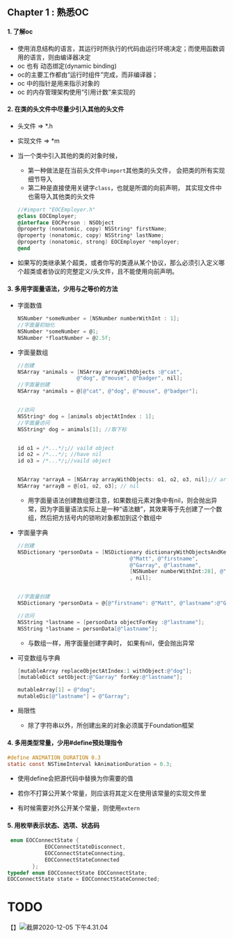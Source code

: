 ## Chapter 1 : 熟悉OC



#### 1. 了解oc

- 使用消息结构的语言，其运行时所执行的代码由运行环境决定；而使用函数调用的语言，则由编译器决定
- oc 也有 动态绑定(dynamic binding)
- oc的主要工作都由“运行时组件”完成，而非编译器；
- oc 中的指针是用来指示对象的
- oc 的内存管理架构使用“引用计数”来实现的

#### 2. 在类的头文件中尽量少引入其他的头文件

- 头文件 => *.h

- 实现文件 => *m

- 当一个类中引入其他的类的对象时候，

  - 第一种做法是在当前头文件中`import`其他类的头文件， 会把类的所有实现细节导入
  - 第二种是直接使用关键字`class`，也就是所谓的向前声明， 其实现文件中也需导入其他类的头文件

  ```objective-c
  //#import "EOCEmployer.h"
  @class EOCEmployer;
  @interface EOCPerson : NSObject
  @property (nonatomic, copy) NSString* firstName;
  @property (nonatomic, copy) NSString* lastName;
  @property (nonatomic, strong) EOCEmployer *employer;
  @end
  ```

- 如果写的类继承某个超类，或者你写的类遵从某个协议，那么必须引入定义哪个超类或者协议的完整定义/头文件，且不能使用向前声明。



#### 3. 多用字面量语法，少用与之等价的方法

- 字面数值

  ```objective-c
  NSNumber *someNumber = [NSNumber numberWithInt : 1];
  //字面量初始化
  NSNumber *someNumber = @1;
  NSNumber *floatNumber = @2.5f;
  ```

  

- 字面量数组

  ```objective-c
  //创建
  NSArray *animals = [NSArray arrayWithObjects :@"cat", 
                     @"dog", @"mouse", @"badger", nil];
  //字面量创建
  NSArray *animals = @[@"cat", @"dog", @"mouse", @"badger"];
  
  
  //访问
  NSString* dog = [animals objectAtIndex : 1];
  //字面量访问
  NSString* dog = animals[1]; //取下标
  
  
  id o1 = /*...*/;// vaild object
  id o2 = /*...*/; //have nil
  id o3 = /*...*/;//vaild object
  
  
  NSArray *arrayA = [NSArray arrayWithObjects: o1, o2, o3, nil];// arrayA中只有一个对象，o1，以为arrayWithObjects会依次处理各个参数直至发现nil为止
  NSArray *arrayB = @[o1, o2, o3]; // nil
  ```

  - 用字面量语法创建数组要注意，如果数组元素对象中有nil，则会抛出异常，因为字面量语法实际上是一种“语法糖”，其效果等于先创建了一个数组，然后把方括号内的锁哟对象都加到这个数组中

- 字面量字典

  ```objective-c
  //创建
  NSDictionary *personData = [NSDictionary dictionaryWithObjectsAndKeys:
                                      @"Matt", @"firstname",
                                      @"Garray", @"lastname",
                                      [NSNumber numberWithInt:28], @"age"
                                      , nil];
  
  
  //字面量创建
  NSDictionary *personData = @{@"firstname": @"Matt", @"lastname":@"Garray", @"age":[NSNumber numberWithInt:28]};
  
  //访问
  NSString *lastname = [personData objectForKey :@"lastname"];
  NSString *lastname = personData[@"lastname"];
  ```

  - 与数组一样，用字面量创建字典时， 如果有nil，便会抛出异常

- 可变数组与字典

  ```objective-c
  [mutableArray replaceObjectAtIndex:1 withObject:@"dog"];
  [mutableDict setObject:@"Garray" forKey:@"lastname"];
  
  mutableArray[1] = @"dog";
  mutableDic[@"lastname"] = @"Garray";
  ```

  

- 局限性

  - 除了字符串以外，所创建出来的对象必须属于Foundation框架



#### 4. 多用类型常量，少用#define预处理指令

```objective-c
#define ANIMATION_DURATION 0.3
static const NSTimeInterval kAnimationDuration = 0.3;
```



- 使用define会把源代码中替换为你需要的值
- 若你不打算公开某个常量，则应该将其定义在使用该常量的实现文件里

- 有时候需要对外公开某个常量，则使用`extern`



#### 5. 用枚举表示状态、选项、状态码

```objective-c
 enum EOCConnectState {
            EOCConnectStateDisconnect,
            EOCConnectStateConnecting,
            EOCConnectStateConnected
        };
typedef enum EOCConnectState EOCConnectState;
EOCConnectState state = EOCConnectStateConnected;
```



# TODO

【】![截屏2020-12-05 下午4.31.04](../../../../Library/Application%20Support/typora-user-images/%E6%88%AA%E5%B1%8F2020-12-05%20%E4%B8%8B%E5%8D%884.31.04.png)